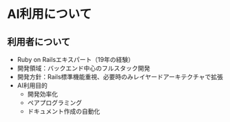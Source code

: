 # AI利用について

## 利用者について

- Ruby on Railsエキスパート（19年の経験）
- 開発領域：バックエンド中心のフルスタック開発
- 開発方針：Rails標準機能重視、必要時のみレイヤードアーキテクチャで拡張
- AI利用目的
  - 開発効率化
  - ペアプログラミング
  - ドキュメント作成の自動化
